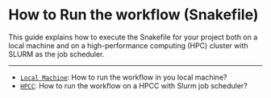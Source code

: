 # How to Run the workflow (Snakefile)

This guide explains how to execute the Snakefile for your project both on a local machine and on a high-performance computing (HPC) cluster with SLURM as the job scheduler.

---

- [`Local Machine`](local_machine.md): How to run the workflow in you local machine?
- [`HPCC`](hpcc.md): How to run the workflow on a HPCC with Slurm job scheduler?